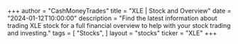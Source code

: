 +++
author = "CashMoneyTrades"
title = "XLE | Stock and Overview"
date = "2024-01-12T10:00:00"
description = "Find the latest information about trading XLE stock for a full financial overview to help with your stock trading and investing."
tags = [
   "Stocks",
]
layout = "stocks"
ticker = "XLE"
+++
